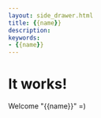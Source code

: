 ```yaml
---
layout: side_drawer.html
title: {{name}}
description:
keywords:
- {{name}}
---
```


# It works!

Welcome "{{name}}" =)
